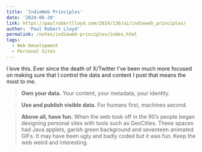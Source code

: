```yaml
---
title: 'IndieWeb Principles'
date: '2024-06-20'
link: https://paulrobertlloyd.com/2024/136/a1/indieweb_principles/
author: 'Paul Robert Lloyd'
permalink: /notes/indieweb-principles/index.html
tags:
  - Web Development
  - Personal Sites
---
```


I love this. Ever since the death of X/Twitter I’ve been much more focused on making sure that I control the data and content I post that means the most to me.

> **Own your data.** Your content, your metadata, your identity.

> **Use and publish visible data.** For humans first, machines second.

> **Above all, have fun.** When the web took off in the 90’s people began designing personal sites with tools such as GeoCities. These spaces had Java applets, garish green background and seventeen animated GIFs. It may have been ugly and badly coded but it was fun. Keep the web weird and interesting.